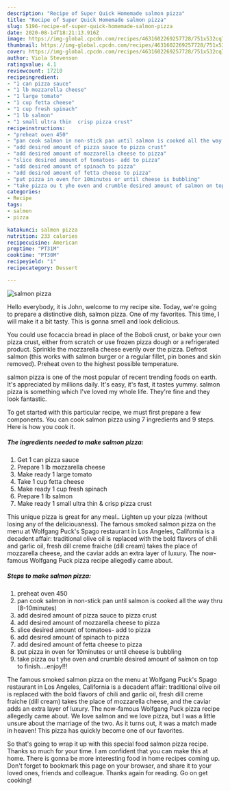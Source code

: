 ```yaml
---
description: "Recipe of Super Quick Homemade salmon pizza"
title: "Recipe of Super Quick Homemade salmon pizza"
slug: 5196-recipe-of-super-quick-homemade-salmon-pizza
date: 2020-08-14T18:21:13.916Z
image: https://img-global.cpcdn.com/recipes/4631602269257728/751x532cq70/salmon-pizza-recipe-main-photo.jpg
thumbnail: https://img-global.cpcdn.com/recipes/4631602269257728/751x532cq70/salmon-pizza-recipe-main-photo.jpg
cover: https://img-global.cpcdn.com/recipes/4631602269257728/751x532cq70/salmon-pizza-recipe-main-photo.jpg
author: Viola Stevenson
ratingvalue: 4.1
reviewcount: 17210
recipeingredient:
- "1 can pizza sauce"
- "1 lb mozzarella cheese"
- "1 large tomato"
- "1 cup fetta cheese"
- "1 cup fresh spinach"
- "1 lb salmon"
- "1 small ultra thin  crisp pizza crust"
recipeinstructions:
- "preheat oven 450"
- "pan cook salmon in non-stick pan until salmon is cooked all the way thru (8-10minutes)"
- "add desired amount of pizza sauce to pizza crust"
- "add desired amount of mozzarella cheese to pizza"
- "slice desired amount of tomatoes- add to pizza"
- "add desired amount of spinach to pizza"
- "add desired amount of fetta cheese to pizza"
- "put pizza in oven for 10minutes or until cheese is bubbling"
- "take pizza ou t yhe oven and crumble desired amount of salmon on top to finish....enjoy!!!"
categories:
- Recipe
tags:
- salmon
- pizza

katakunci: salmon pizza 
nutrition: 233 calories
recipecuisine: American
preptime: "PT31M"
cooktime: "PT30M"
recipeyield: "1"
recipecategory: Dessert

---
```



![salmon pizza](https://img-global.cpcdn.com/recipes/4631602269257728/751x532cq70/salmon-pizza-recipe-main-photo.jpg)

Hello everybody, it is John, welcome to my recipe site. Today, we're going to prepare a distinctive dish, salmon pizza. One of my favorites. This time, I will make it a bit tasty. This is gonna smell and look delicious.

You could use focaccia bread in place of the Boboli crust, or bake your own pizza crust, either from scratch or use frozen pizza dough or a refrigerated product. Sprinkle the mozzarella cheese evenly over the pizza. Defrost salmon (this works with salmon burger or a regular fillet, pin bones and skin removed). Preheat oven to the highest possible temperature.

salmon pizza is one of the most popular of recent trending foods on earth. It's appreciated by millions daily. It's easy, it's fast, it tastes yummy. salmon pizza is something which I've loved my whole life. They're fine and they look fantastic.


To get started with this particular recipe, we must first prepare a few components. You can cook salmon pizza using 7 ingredients and 9 steps. Here is how you cook it.

<!--inarticleads1-->

##### The ingredients needed to make salmon pizza:

1. Get 1 can pizza sauce
1. Prepare 1 lb mozzarella cheese
1. Make ready 1 large tomato
1. Take 1 cup fetta cheese
1. Make ready 1 cup fresh spinach
1. Prepare 1 lb salmon
1. Make ready 1 small ultra thin &amp; crisp pizza crust


This unique pizza is great for any meal.. Lighten up your pizza (without losing any of the deliciousness). The famous smoked salmon pizza on the menu at Wolfgang Puck&#39;s Spago restaurant in Los Angeles, California is a decadent affair: traditional olive oil is replaced with the bold flavors of chili and garlic oil, fresh dill creme fraiche (dill cream) takes the place of mozzarella cheese, and the caviar adds an extra layer of luxury. The now-famous Wolfgang Puck pizza recipe allegedly came about. 

<!--inarticleads2-->

##### Steps to make salmon pizza:

1. preheat oven 450
1. pan cook salmon in non-stick pan until salmon is cooked all the way thru (8-10minutes)
1. add desired amount of pizza sauce to pizza crust
1. add desired amount of mozzarella cheese to pizza
1. slice desired amount of tomatoes- add to pizza
1. add desired amount of spinach to pizza
1. add desired amount of fetta cheese to pizza
1. put pizza in oven for 10minutes or until cheese is bubbling
1. take pizza ou t yhe oven and crumble desired amount of salmon on top to finish....enjoy!!!


The famous smoked salmon pizza on the menu at Wolfgang Puck&#39;s Spago restaurant in Los Angeles, California is a decadent affair: traditional olive oil is replaced with the bold flavors of chili and garlic oil, fresh dill creme fraiche (dill cream) takes the place of mozzarella cheese, and the caviar adds an extra layer of luxury. The now-famous Wolfgang Puck pizza recipe allegedly came about. We love salmon and we love pizza, but I was a little unsure about the marriage of the two. As it turns out, it was a match made in heaven! This pizza has quickly become one of our favorites. 

So that's going to wrap it up with this special food salmon pizza recipe. Thanks so much for your time. I am confident that you can make this at home. There is gonna be more interesting food in home recipes coming up. Don't forget to bookmark this page on your browser, and share it to your loved ones, friends and colleague. Thanks again for reading. Go on get cooking!
